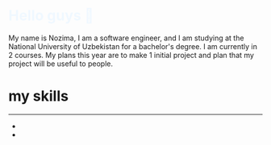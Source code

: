 <h1 style="color: aliceblue;">
        Hello guys 👋
    </h1>
    <p>
        My name is Nozima, I am a software engineer, and I am studying at the National University of Uzbekistan for a bachelor's degree. I am currently in 2 courses. My plans this year are to make 1 initial project and plan that my project will be useful to people.
    </p>
<h1>
    my skills
   </h1>
   <hr>
   <ul>
    <li>
        <a href="https://web.telegram.org/k/">
            <img src="https://banner2.cleanpng.com/20180629/rta/kisspng-telegram-logo-computer-icons-telegram-logo-5b36bbaa3df404.5025035915303136422538.jpg" alt="">
        </a>
    </li>
    <li><a href="https://ru.linkedin.com/">
        <img src="https://images.rawpixel.com/image_png_800/czNmcy1wcml2YXRlL3Jhd3BpeGVsX2ltYWdlcy93ZWJzaXRlX2NvbnRlbnQvbHIvdjk4Mi1kMy0xMC5wbmc.png" alt="">
    </a></li>
   </ul>
